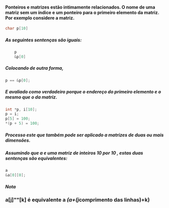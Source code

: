 
#### Ponteiros e matrizes estão intimamente relacionados. O nome de uma  matriz sem um índice e um ponteiro para o primeiro elemento da matriz. Por exemplo considere a matriz.

``` C
char p[10]
```

##### As seguintes sentenças são iguais:

``` C
	p 
	&p[0]
```

##### Colocando de outra forma,

``` C
p == &p[0];
```

##### E avaliado como verdadeiro porque o endereço do primeiro elemento e o mesmo que o da matriz.


``` C
int *p, i[10];
p = i;
p[5] = 100;
*(p + 5) = 100;
```


##### Processo este que também pode ser aplicado a matrizes de duas ou mais dimensões.

##### Assumindo que *a* e uma matriz de inteiros 10 por 10 , estas duas sentenças são equivalentes:

``` C
a 
&a[0][0];
```


#### *Nota*
### a[j]""[k] é equivalente a *(a+(j*comprimento das linhas)+k)


